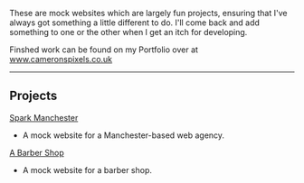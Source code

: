 These are mock websites which are largely fun projects, ensuring that I've always got something a little different to do. I'll come back and add something to one or the other when I get an itch for developing.

Finshed work can be found on my Portfolio over at www.cameronspixels.co.uk

---

## Projects

[Spark Manchester](https://cameronspixels.github.io/sparkmanchester)

* A mock website for a Manchester-based web agency.

[A Barber Shop](https://cameronspixels.github.io/barbur)

* A mock website for a barber shop.
